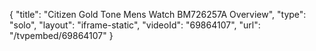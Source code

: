 {
    "title": "Citizen Gold Tone Mens Watch BM726257A Overview",
    "type": "solo",
    "layout": "iframe-static",
    "videoId": "69864107",
    "url": "\/tvpembed\/69864107"
}